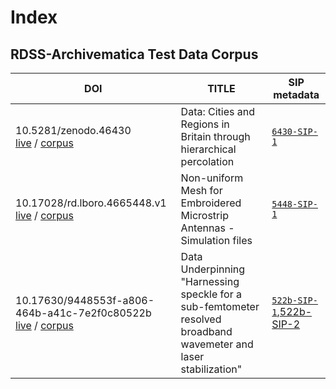 
# Index
## RDSS-Archivematica Test Data Corpus

| DOI  | TITLE | SIP metadata |
| ------------- | ------------- | ------------- |
|10.5281/zenodo.46430 <br /> [live](https://doi.org/10.5281/zenodo.46430) / [corpus](/10.5281/zenodo.46430/)  | Data: Cities and Regions in Britain through hierarchical percolation |  [`6430-SIP-1`](/10.5281/zenodo.46430/SIPmetadata/6430-SIP-1.request.json) |
|10.17028/rd.lboro.4665448.v1 <br /> [live](https://doi.org/10.17028/rd.lboro.4665448.v1) / [corpus](/10.17028/rd.lboro.4665448.v1/) | Non-uniform Mesh for Embroidered Microstrip Antennas - Simulation files |  [`5448-SIP-1`](/10.17028/rd.lboro.4665448.v1/SIPmetadata/5448-SIP-1.request.json) |
|10.17630/9448553f-a806-464b-a41c-7e2f0c80522b <br />[live](https://doi.org/10.17630/9448553f-a806-464b-a41c-7e2f0c80522b) / [corpus](/10.17630/9448553f-a806-464b-a41c-7e2f0c80522b/)  | Data Underpinning "Harnessing speckle for a sub-femtometer resolved broadband wavemeter and laser stabilization" |  [`522b-SIP-1`](/10.17630/9448553f-a806-464b-a41c-7e2f0c80522b/SIPmetadata/522b-SIP-1.request.json),[522b-SIP-2](/10.17630/9448553f-a806-464b-a41c-7e2f0c80522b/SIPmetadata/522b-SIP-2.request.json)|
